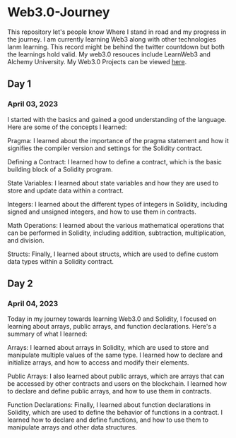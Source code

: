 # Web3.0-Journey
This repository let's people know Where I stand in road and my progress in the journey. I am currently learning Web3 along with other technologies Ianm learning. This record might be behind the twitter countdown but both the learnings hold valid. My web3.0 resouces include LearnWeb3 and Alchemy University. My Web3.0 Projects can be viewed [here](https://github.com/GK3077designer).

## Day 1
### April 03, 2023
I started with the basics and gained a good understanding of the language. Here are some of the concepts I learned:

Pragma: I learned about the importance of the pragma statement and how it signifies the compiler version and settings for the Solidity contract.

Defining a Contract: I learned how to define a contract, which is the basic building block of a Solidity program.

State Variables: I learned about state variables and how they are used to store and update data within a contract.

Integers: I learned about the different types of integers in Solidity, including signed and unsigned integers, and how to use them in contracts.

Math Operations: I learned about the various mathematical operations that can be performed in Solidity, including addition, subtraction, multiplication, and division.

Structs: Finally, I learned about structs, which are used to define custom data types within a Solidity contract.


## Day 2
### April 04, 2023
Today in my journey towards learning Web3.0 and Solidity, I focused on learning about arrays, public arrays, and function declarations. Here's a summary of what I learned:

Arrays: I learned about arrays in Solidity, which are used to store and manipulate multiple values of the same type. I learned how to declare and initialize arrays, and how to access and modify their elements.

Public Arrays: I also learned about public arrays, which are arrays that can be accessed by other contracts and users on the blockchain. I learned how to declare and define public arrays, and how to use them in contracts.

Function Declarations: Finally, I learned about function declarations in Solidity, which are used to define the behavior of functions in a contract. I learned how to declare and define functions, and how to use them to manipulate arrays and other data structures.
